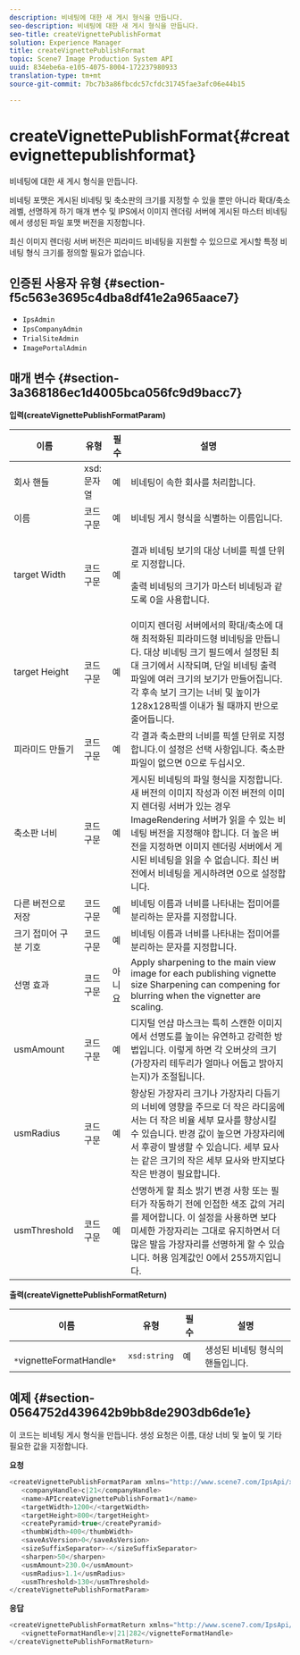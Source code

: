 ```yaml
---
description: 비네팅에 대한 새 게시 형식을 만듭니다.
seo-description: 비네팅에 대한 새 게시 형식을 만듭니다.
seo-title: createVignettePublishFormat
solution: Experience Manager
title: createVignettePublishFormat
topic: Scene7 Image Production System API
uuid: 834ebe6a-e105-4075-8004-172237980933
translation-type: tm+mt
source-git-commit: 7bc7b3a86fbcdc57cfdc31745fae3afc06e44b15

---
```



# createVignettePublishFormat{#createvignettepublishformat}

비네팅에 대한 새 게시 형식을 만듭니다.

비네팅 포맷은 게시된 비네팅 및 축소판의 크기를 지정할 수 있을 뿐만 아니라 확대/축소 레벨, 선명하게 하기 매개 변수 및 IPS에서 이미지 렌더링 서버에 게시된 마스터 비네팅에서 생성된 파일 포맷 버전을 지정합니다.

최신 이미지 렌더링 서버 버전은 피라미드 비네팅을 지원할 수 있으므로 게시할 특정 비네팅 형식 크기를 정의할 필요가 없습니다.

## 인증된 사용자 유형 {#section-f5c563e3695c4dba8df41e2a965aace7}

* `IpsAdmin`
* `IpsCompanyAdmin`
* `TrialSiteAdmin`
* `ImagePortalAdmin`

## 매개 변수 {#section-3a368186ec1d4005bca056fc9d9bacc7}

**입력(createVignettePublishFormatParam)**

<table id="table_4D5B2913FA784EC09190F25223C1A680"> 
 <thead> 
  <tr> 
   <th colname="col1" class="entry"> 이름 </th> 
   <th colname="col2" class="entry"> 유형 </th> 
   <th colname="col3" class="entry"> 필수 </th> 
   <th colname="col4" class="entry"> 설명 </th> 
  </tr> 
 </thead>
 <tbody> 
  <tr> 
   <td colname="col1"> <span class="codeph"> 회사 <span class="varname"> 핸들</span></span> </td> 
   <td colname="col2"> <span class="codeph"> xsd:문자열</span> </td> 
   <td colname="col3"> 예 </td> 
   <td colname="col4"> 비네팅이 속한 회사를 처리합니다. </td> 
  </tr> 
  <tr> 
   <td colname="col1"> <span class="codeph"> <span class="varname"> 이름</span></span> </td> 
   <td colname="col2"> <span class="codeph"> 코드 구문 </span> </td> 
   <td colname="col3"> 예 </td> 
   <td colname="col4"> 비네팅 게시 형식을 식별하는 이름입니다. </td> 
  </tr> 
  <tr> 
   <td colname="col1"> <span class="codeph"> target <span class="varname"> Width</span></span> </td> 
   <td colname="col2"> <span class="codeph"> 코드 구문 </span> </td> 
   <td colname="col3"> 예 </td> 
   <td colname="col4"> <p>결과 비네팅 보기의 대상 너비를 픽셀 단위로 지정합니다. </p> <p>출력 비네팅의 크기가 마스터 비네팅과 같도록 0을 사용합니다. </p> </td> 
  </tr> 
  <tr> 
   <td colname="col1"> <span class="codeph"> target <span class="varname"> Height</span></span> </td> 
   <td colname="col2"> <span class="codeph"> 코드 구문 </span> </td> 
   <td colname="col3"> 예 </td> 
   <td colname="col4"> 이미지 렌더링 서버에서의 확대/축소에 대해 최적화된 피라미드형 비네팅을 만듭니다. 대상 비네팅 크기 필드에서 설정된 최대 크기에서 시작되며, 단일 비네팅 출력 파일에 여러 크기의 보기가 만들어집니다. 각 후속 보기 크기는 너비 및 높이가 128x128픽셀 이내가 될 때까지 반으로 줄어듭니다. </td> 
  </tr> 
  <tr> 
   <td colname="col1"> <span class="codeph"> 피라미드 <span class="varname"> 만들기</span></span> </td> 
   <td colname="col2"> <span class="codeph"> 코드 구문 </span> </td> 
   <td colname="col3"> 예 </td> 
   <td colname="col4"> 각 결과 축소판의 너비를 픽셀 단위로 지정합니다.이 설정은 선택 사항입니다. 축소판 파일이 없으면 0으로 두십시오. </td> 
  </tr> 
  <tr> 
   <td colname="col1"> <span class="codeph"> 축소판 <span class="varname"> 너비</span></span> </td> 
   <td colname="col2"> <span class="codeph"> 코드 구문 </span> </td> 
   <td colname="col3"> 예 </td> 
   <td colname="col4"> 게시된 비네팅의 파일 형식을 지정합니다. 새 버전의 이미지 작성과 이전 버전의 이미지 렌더링 서버가 있는 경우 ImageRendering 서버가 읽을 수 있는 비네팅 버전을 지정해야 합니다. 더 높은 버전을 지정하면 이미지 렌더링 서버에서 게시된 비네팅을 읽을 수 없습니다. 최신 버전에서 비네팅을 게시하려면 0으로 설정합니다. </td> 
  </tr> 
  <tr> 
   <td colname="col1"> <span class="codeph"> 다른 <span class="varname"> 버전으로</span> 저장 </span> </td> 
   <td colname="col2"> <span class="codeph"> 코드 구문 </span> </td> 
   <td colname="col3"> 예 </td> 
   <td colname="col4"> 비네팅 이름과 너비를 나타내는 접미어를 분리하는 문자를 지정합니다. </td> 
  </tr> 
  <tr> 
   <td colname="col1"> <span class="codeph"> 크기 <span class="varname"> 접미어 구분 기호</span></span> </td> 
   <td colname="col2"> <span class="codeph"> 코드 구문 </span> </td> 
   <td colname="col3"> 예 </td> 
   <td colname="col4"> 비네팅 이름과 너비를 나타내는 접미어를 분리하는 문자를 지정합니다. </td> 
  </tr> 
  <tr> 
   <td colname="col1"> <span class="codeph"> <span class="varname"> 선명 효과</span></span> </td> 
   <td colname="col2"> <span class="codeph"> 코드 구문 </span> </td> 
   <td colname="col3"> 아니요 </td> 
   <td colname="col4"> Apply sharpening to the main view image for each publishing vignette size Sharpening can compening for blurring when the vignetter are scaling. </td> 
  </tr> 
  <tr> 
   <td colname="col1"> <span class="codeph"> <span class="varname"> usmAmount</span></span> </td> 
   <td colname="col2"> <span class="codeph"> 코드 구문 </span> </td> 
   <td colname="col3"> 예 </td> 
   <td colname="col4"> 디지털 언샵 마스크는 특히 스캔한 이미지에서 선명도를 높이는 유연하고 강력한 방법입니다. 이렇게 하면 각 오버샷의 크기(가장자리 테두리가 얼마나 어둡고 밝아지는지)가 조절됩니다. </td> 
  </tr> 
  <tr> 
   <td colname="col1"> <span class="codeph"> <span class="varname"> usmRadius</span></span> </td> 
   <td colname="col2"> <span class="codeph"> 코드 구문 </span> </td> 
   <td colname="col3"> 예 </td> 
   <td colname="col4"> 향상된 가장자리 크기나 가장자리 다듬기의 너비에 영향을 주므로 더 작은 라디움에서는 더 작은 비율 세부 묘사를 향상시킬 수 있습니다. 반경 값이 높으면 가장자리에서 후광이 발생할 수 있습니다. 세부 묘사는 같은 크기의 작은 세부 묘사와 반지보다 작은 반경이 필요합니다. </td> 
  </tr> 
  <tr> 
   <td colname="col1"> <span class="codeph"> <span class="varname"> usmThreshold</span></span> </td> 
   <td colname="col2"> <span class="codeph"> 코드 구문 </span> </td> 
   <td colname="col3"> 예 </td> 
   <td colname="col4"> 선명하게 할 최소 밝기 변경 사항 또는 필터가 작동하기 전에 인접한 색조 값의 거리를 제어합니다. 이 설정을 사용하면 보다 미세한 가장자리는 그대로 유지하면서 더 많은 발음 가장자리를 선명하게 할 수 있습니다. 허용 임계값인 0에서 255까지입니다. </td> 
  </tr> 
 </tbody> 
</table>

**출력(createVignettePublishFormatReturn)**

| 이름 | 유형 | 필수 | 설명 |
|---|---|---|---|
| ` *`vignetteFormatHandle`*` | `xsd:string` | 예 | 생성된 비네팅 형식의 핸들입니다. |

## 예제 {#section-0564752d439642b9bb8de2903db6de1e}

이 코드는 비네팅 게시 형식을 만듭니다. 생성 요청은 이름, 대상 너비 및 높이 및 기타 필요한 값을 지정합니다.

**요청**

```java
<createVignettePublishFormatParam xmlns="http://www.scene7.com/IpsApi/xsd/2008-01-15">
   <companyHandle>c|21</companyHandle>
   <name>APIcreateVignettePublishFormat1</name>
   <targetWidth>1200</<targetWidth>
   <targetHeight>800</targetHeight>
   <createPyramid>true</createPyramid>
   <thumbWidth>400</thumbWidth>
   <saveAsVersion>0</saveAsVersion>
   <sizeSuffixSeparator>-</sizeSuffixSeparator>
   <sharpen>50</sharpen>
   <usmAmount>230.0</usmAmount>
   <usmRadius>1.1</usmRadius>
   <usmThreshold>130</usmThreshold>
</createVignettePublishFormatParam>
```

**응답**

```java
<createVignettePublishFormatReturn xmlns="http://www.scene7.com/IpsApi/xsd/2008-01-15">
   <vignetteFormatHandle>v|21|282</vignetteFormatHandle>
</createVignettePublishFormatReturn>
```

